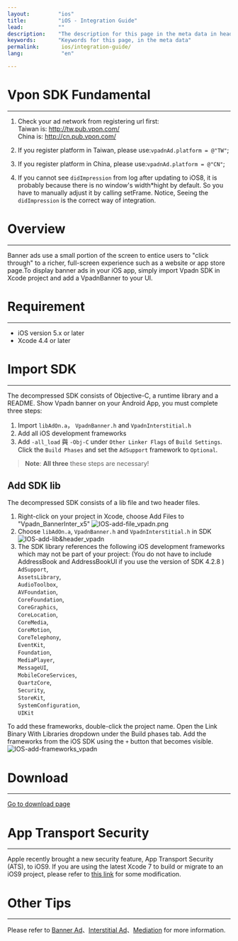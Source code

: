 ```yaml
---
layout:         "ios"
title:          "iOS - Integration Guide"
lead:           ""
description:    "The description for this page in the meta data in header."
keywords:       "Keywords for this page, in the meta data"
permalink:       ios/integration-guide/
lang:            "en"

---
```

# Vpon SDK Fundamental
---
1. Check your ad network from registering url first:<br>
Taiwan is: http://tw.pub.vpon.com/<br>
China is: http://cn.pub.vpon.com/<br>

2. If you register platform in Taiwan, please use:`vpadnAd.platform = @"TW"`;

3. If you register platform in China, please use:`vpadnAd.platform = @"CN"`;

4.  If you cannot see `didImpression` from log after updating to iOS8, it is probably because there is no window's width*hight by default. So you have to manually adjust it by calling setFrame. Notice, Seeing the `didImpression` is the correct way of integration.

# Overview
---
Banner ads use a small portion of the screen to entice users to "click through" to a richer, full-screen experience such as a website or app store page.To display banner ads in your iOS app, simply import Vpadn SDK in Xcode project and add a VpadnBanner to your UI.

# Requirement
---
* iOS version 5.x or later
* Xcode 4.4 or later

# Import SDK
---
The decompressed SDK consists of Objective-C, a runtime library and a README. Show Vpadn banner on your Android App, you must complete three steps:

1. Import `libAdOn.a`， `VpadnBanner.h` and `VpadnInterstitial.h`
2. Add all iOS development frameworks
3. Add  `-all_load` 與 `-Obj-C` under `Other Linker Flags` of `Build Settings`. Click the `Build Phases` and set the `AdSupport` framework to `Optional`.
> **Note**: **All three** these steps are necessary!

## Add SDK lib
The decompressed SDK consists of a lib file and two header files.

1. Right-click on your project in Xcode, choose Add Files to "Vpadn_BannerInter_x5"
![IOS-add-file_vpadn.png]
2. Choose `libAdOn.a`, `VpadnBanner.h` and `VpadnInterstitial.h` in SDK
![IOS-add-lib&header_vpadn]
3. The SDK library references the following iOS development frameworks which may not be part of your project: (You do not have to include AddressBook and AddressBookUI if you use the version of SDK 4.2.8
) <br  >
`AdSupport`, <br>
`AssetsLibrary`, <br>
`AudioToolbox`, <br>
`AVFoundation`, <br>
`CoreFoundation`, <br>
`CoreGraphics`, <br>
`CoreLocation`, <br>
`CoreMedia`, <br>
`CoreMotion`, <br>
`CoreTelephony`, <br>
`EventKit`, <br>
`Foundation`, <br>
`MediaPlayer`, <br>
`MessageUI`, <br>
`MobileCoreServices`, <br>
`QuartzCore`, <br>
`Security`, <br>
`StoreKit`, <br>
`SystemConfiguration`, <br>
`UIKit`

To add these frameworks, double-click the project name. Open the Link Binary With Libraries dropdown under the Build phases tab. Add the frameworks from the iOS SDK using the `+` button that becomes visible.
![IOS-add-frameworks_vpadn]


# Download
---
[Go to download page]({{site.baseurl}}/android/download)

# App Transport Security
---
Apple recently brought a new security feature, App Transport Security (ATS), to iOS9. If you are using the latest Xcode 7 to build or migrate to an iOS9 project, please refer to [this link] for some modification.

# Other Tips
---
Please refer to [Banner Ad](../banner)、[Interstitial Ad](../Interstitial)、[Mediation](../mediation) for more information.



[IOS-add-lib&header_vpadn]: {{site.baseurl}}/assets/img/IOS-add-lib&header_vpadn.png
[IOS-add-file_vpadn.png]: {{site.baseurl}}/assets/img/IOS-add-file_vpadn.png
[IOS-add-frameworks_vpadn]: {{site.baseurl}}/assets/img/IOS-add-frameworks_vpadn.png
[this link]: {{site.baseurl}}/ios/latest-news/ios9ats/
